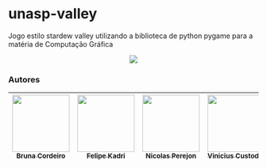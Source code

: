 # unasp-valley
Jogo estilo stardew valley utilizando a biblioteca de python pygame para a matéria de Computação Gráfica

<p align="center">
<img src="http://img.shields.io/static/v1?label=STATUS&message=EM%20DESENVOLVIMENTO&color=GREEN&style=for-the-badge"/>
</p>

### Autores
| [<img src="https://avatars.githubusercontent.com/u/65495514?v=4" width=115><br><sub>Bruna Cordeiro</sub>](https://github.com/bruninhaout) | [<img src="https://avatars.githubusercontent.com/u/52930158?v=4" width=115><br><sub>Felipe Kadri</sub>](https://github.com/Felipe-Kadri) | [<img src="https://avatars.githubusercontent.com/u/16549819?v=4" width=115><br><sub>Nicolas Perejon</sub>](https://github.com/nperejon) | [<img src="https://avatars.githubusercontent.com/u/80612412?v=4" width=115><br><sub>Vinicius Custodio</sub>](https://github.com/Vinnsious) 
| :---: | :---: | :---: | :---: |
